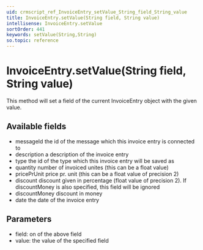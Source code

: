 ```yaml
---
uid: crmscript_ref_InvoiceEntry_setValue_String_field_String_value
title: InvoiceEntry.setValue(String field, String value)
intellisense: InvoiceEntry.setValue
sortOrder: 441
keywords: setValue(String,String)
so.topic: reference
---
```


# InvoiceEntry.setValue(String field, String value)

This method will set a field of the current InvoiceEntry object with the given value.

## Available fields

* messageId the id of the message which this invoice entry is connected to
* description a description of the invoice entry
* type the id of the type which this invoice entry will be saved as
* quantity number of invoiced unites (this can be a float value)
* pricePrUnit price pr. unit (this can be a float value of precision 2)
* discount discount given in percentage (float value of precision 2). If discountMoney is also specified, this field will be ignored
* discountMoney discount in money
* date the date of the invoice entry

## Parameters

* field: on of the above field
* value: the value of the specified field

